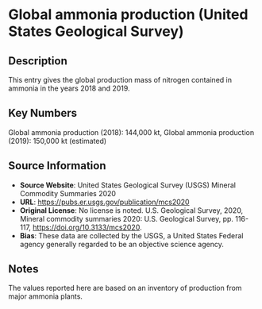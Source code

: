 
# Global ammonia production (United States Geological Survey)

## Description
This entry gives the global production mass of nitrogen contained in ammonia in the years 2018 and 2019.

## Key Numbers
Global ammonia production (2018): 144,000 kt,
Global ammonia production (2019): 150,000 kt (estimated)

## Source Information
* **Source Website**: United States Geological Survey (USGS) Mineral Commodity Summaries 2020
* **URL**: https://pubs.er.usgs.gov/publication/mcs2020
* **Original License**:  No license is noted. U.S. Geological Survey, 2020, Mineral commodity summaries 2020: U.S. Geological Survey, pp. 116-117, https://doi.org/10.3133/mcs2020.
* **Bias**: These data are collected by the USGS, a United States Federal agency generally regarded to be an objective science agency.

## Notes
The values reported here are based on an inventory of production from major ammonia plants.
